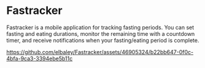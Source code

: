 # Fastracker

Fastracker is a mobile application for tracking fasting periods. You can set fasting and eating durations, monitor the remaining time with a countdown timer, and receive notifications when your fasting/eating period is complete.



https://github.com/elbaley/Fastracker/assets/46905324/b22bb647-0f0c-4bfa-9ca3-3394ebe5b11c
